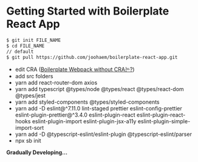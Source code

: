 # Getting Started with Boilerplate React App

```bash
$ git init FILE_NAME
$ cd FILE_NAME
// default
$ git pull https://github.com/joohaem/boilerplate-react-app.git
```

- edit CRA ([Boilerplate Webpack without CRA는?](https://snupi.tistory.com/197))
- add src folders
- yarn add react-router-dom axios
- yarn add typescript @types/node @types/react @types/react-dom @types/jest
- yarn add styled-components @types/styled-components
- yarn add -D eslint@^7.11.0 lint-staged prettier eslint-config-prettier eslint-plugin-prettier@^3.4.0 eslint-plugin-react eslint-plugin-react-hooks eslint-plugin-import eslint-plugin-jsx-a11y eslint-plugin-simple-import-sort
- yarn add -D @typescript-eslint/eslint-plugin @typescript-eslint/parser
- npx sb init

**Gradually Developing...**
